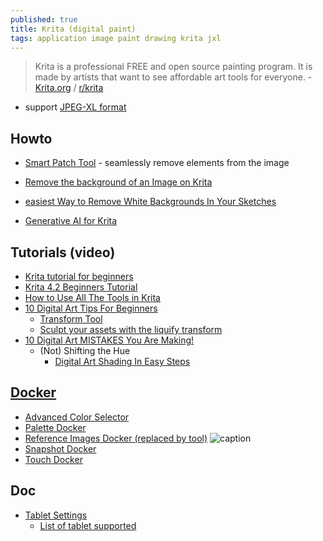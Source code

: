 ```yaml
---
published: true
title: Krita (digital paint)
tags: application image paint drawing krita jxl
---
```

> Krita is a professional FREE and open source painting program. It is made by artists that want to see affordable art tools for everyone. - [Krita.org](https://krita.org/en/features/highlights/) / [r/krita](https://www.reddit.com/r/krita/comments/7ym0gw/drawing_with_a_mouse/)

- support [JPEG-XL format](https://docs.krita.org/en/general_concepts/file_formats/file_jxl.html)

## Howto
- [Smart Patch Tool](https://docs.krita.org/en/reference_manual/tools/smart_patch.html) - seamlessly remove elements from the image
- [Remove the background of an Image on Krita](https://www.youtube.com/watch?v=F773Jfd6J0o)
- [easiest Way to Remove White Backgrounds In Your Sketches](https://www.youtube.com/watch?v=wnPtvYT07G0)

- [Generative AI for Krita](https://github.com/Acly/krita-ai-diffusion#-generative-ai-for-krita)

## Tutorials (video)
- [Krita tutorial for beginners](https://www.youtube.com/watch?v=TH2EDTNjvBw)
- [Krita 4.2 Beginners Tutorial](https://www.youtube.com/watch?v=60EzhNLLhLM)
- [How to Use All The Tools in Krita](https://www.youtube.com/watch?v=FLF-1_66T6A)
- [10 Digital Art Tips For Beginners](https://www.youtube.com/watch?v=sbcp_eKYoSM)
	- [Transform Tool](https://docs.krita.org/en/reference_manual/tools/transform.html#transform-tool)
	- [Sculpt your assets with the liquify transform](https://www.youtube.com/watch?v=54_pCb5e2OU)
- [10 Digital Art MISTAKES You Are Making!](https://www.youtube.com/watch?v=WQWp8kc-EVw)
	- (Not) Shifting the Hue
	    - [Digital Art Shading In Easy Steps](https://www.youtube.com/watch?v=EsFf9mQ0Upo)
        
## [Docker](https://docs.krita.org/en/reference_manual/dockers.html)
- [Advanced Color Selector](https://docs.krita.org/en/reference_manual/dockers/advanced_color_selector.html)
- [Palette Docker](https://docs.krita.org/en/reference_manual/dockers/palette_docker.html)
- [Reference Images Docker (replaced by tool)](https://docs.krita.org/en/reference_manual/dockers/reference_images_docker.html) ![caption](https://docs.krita.org/en/_images/reference_images_tool.svg)
- [Snapshot Docker](https://docs.krita.org/en/reference_manual/dockers/snapshot_docker.html)
- [Touch Docker](https://docs.krita.org/en/reference_manual/dockers/touch_docker.html)

## Doc
- [Tablet Settings](https://docs.krita.org/en/reference_manual/preferences/tablet_settings.html)
	- [List of tablet supported](https://docs.krita.org/List_of_Tablets_Supported)
